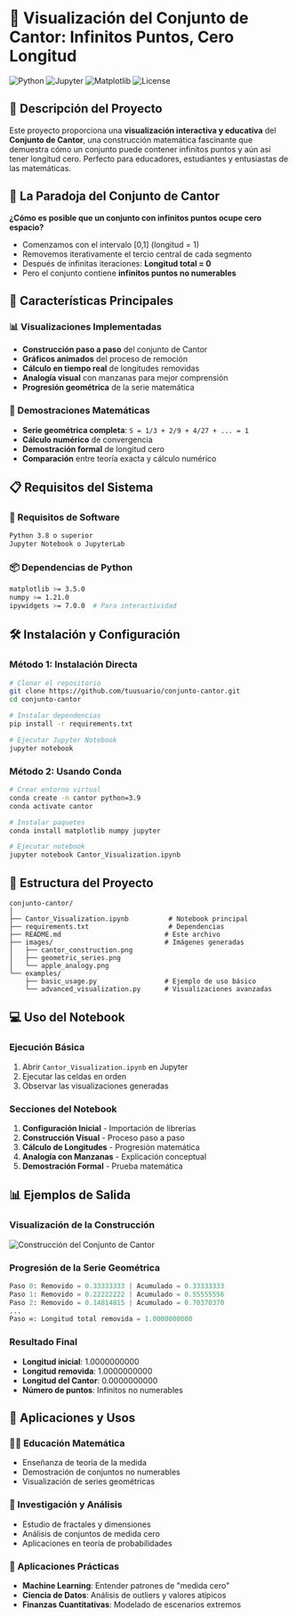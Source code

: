 # 🎯 Visualización del Conjunto de Cantor: Infinitos Puntos, Cero Longitud

![Python](https://img.shields.io/badge/Python-3.8%2B-blue)
![Jupyter](https://img.shields.io/badge/Jupyter-Notebook-orange)
![Matplotlib](https://img.shields.io/badge/Matplotlib-Visualización-green)
![License](https://img.shields.io/badge/License-MIT-lightgrey)

## 📖 Descripción del Proyecto

Este proyecto proporciona una **visualización interactiva y educativa** del **Conjunto de Cantor**, una construcción matemática fascinante que demuestra cómo un conjunto puede contener infinitos puntos y aún así tener longitud cero. Perfecto para educadores, estudiantes y entusiastas de las matemáticas.

## 🎪 La Paradoja del Conjunto de Cantor

**¿Cómo es posible que un conjunto con infinitos puntos ocupe cero espacio?**
- Comenzamos con el intervalo [0,1] (longitud = 1)
- Removemos iterativamente el tercio central de cada segmento
- Después de infinitas iteraciones: **Longitud total = 0**
- Pero el conjunto contiene **infinitos puntos no numerables**

## 🚀 Características Principales

### 📊 Visualizaciones Implementadas
- **Construcción paso a paso** del conjunto de Cantor
- **Gráficos animados** del proceso de remoción
- **Cálculo en tiempo real** de longitudes removidas
- **Analogía visual** con manzanas para mejor comprensión
- **Progresión geométrica** de la serie matemática

### 🧮 Demostraciones Matemáticas
- **Serie geométrica completa**: `S = 1/3 + 2/9 + 4/27 + ... = 1`
- **Cálculo numérico** de convergencia
- **Demostración formal** de longitud cero
- **Comparación** entre teoría exacta y cálculo numérico

## 📋 Requisitos del Sistema

### 🐍 Requisitos de Software
```bash
Python 3.8 o superior
Jupyter Notebook o JupyterLab
```

### 📦 Dependencias de Python
```bash
matplotlib >= 3.5.0
numpy >= 1.21.0
ipywidgets >= 7.0.0  # Para interactividad
```

## 🛠️ Instalación y Configuración

### Método 1: Instalación Directa
```bash
# Clonar el repositorio
git clone https://github.com/tuusuario/conjunto-cantor.git
cd conjunto-cantor

# Instalar dependencias
pip install -r requirements.txt

# Ejecutar Jupyter Notebook
jupyter notebook
```

### Método 2: Usando Conda
```bash
# Crear entorno virtual
conda create -n cantor python=3.9
conda activate cantor

# Instalar paquetes
conda install matplotlib numpy jupyter

# Ejecutar notebook
jupyter notebook Cantor_Visualization.ipynb
```

## 📁 Estructura del Proyecto

```
conjunto-cantor/
│
├── Cantor_Visualization.ipynb          # Notebook principal
├── requirements.txt                    # Dependencias
├── README.md                          # Este archivo
├── images/                            # Imágenes generadas
│   ├── cantor_construction.png
│   ├── geometric_series.png
│   └── apple_analogy.png
└── examples/
    ├── basic_usage.py                 # Ejemplo de uso básico
    └── advanced_visualization.py      # Visualizaciones avanzadas
```

## 💻 Uso del Notebook

### Ejecución Básica
1. Abrir `Cantor_Visualization.ipynb` en Jupyter
2. Ejecutar las celdas en orden
3. Observar las visualizaciones generadas

### Secciones del Notebook
1. **Configuración Inicial** - Importación de librerías
2. **Construcción Visual** - Proceso paso a paso
3. **Cálculo de Longitudes** - Progresión matemática
4. **Analogía con Manzanas** - Explicación conceptual
5. **Demostración Formal** - Prueba matemática

## 📊 Ejemplos de Salida

### Visualización de la Construcción
![Construcción del Conjunto de Cantor](images/cantor_construction.png)

### Progresión de la Serie Geométrica
```python
Paso 0: Removido = 0.33333333 | Acumulado = 0.33333333
Paso 1: Removido = 0.22222222 | Acumulado = 0.55555556
Paso 2: Removido = 0.14814815 | Acumulado = 0.70370370
...
Paso ∞: Longitud total removida = 1.0000000000
```

### Resultado Final
- **Longitud inicial**: 1.0000000000
- **Longitud removida**: 1.0000000000  
- **Longitud del Cantor**: 0.0000000000
- **Número de puntos**: Infinitos no numerables

## 🎯 Aplicaciones y Usos

### 👨‍🏫 Educación Matemática
- Enseñanza de teoría de la medida
- Demostración de conjuntos no numerables
- Visualización de series geométricas

### 🔬 Investigación y Análisis
- Estudio de fractales y dimensiones
- Análisis de conjuntos de medida cero
- Aplicaciones en teoría de probabilidades

### 💼 Aplicaciones Prácticas
- **Machine Learning**: Entender patrones de "medida cero"
- **Ciencia de Datos**: Análisis de outliers y valores atípicos
- **Finanzas Cuantitativas**: Modelado de escenarios extremos


